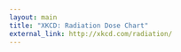 ```yaml
---
layout: main
title: "XKCD: Radiation Dose Chart"
external_link: http://xkcd.com/radiation/
---
```



